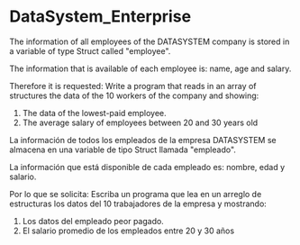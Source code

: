 # DataSystem_Enterprise
The information of all employees of the DATASYSTEM company is stored
in a variable of type Struct called "employee".

The information that is available
of each employee is: name, age and salary.

Therefore it is requested:
Write a program that reads in an array of structures the data of the 10
workers of the company and showing:

1. The data of the lowest-paid employee.
2. The average salary of employees between 20 and 30 years old

La información de todos los empleados de la empresa DATASYSTEM se almacena
en una variable de tipo Struct llamada "empleado".

La información que está disponible
de cada empleado es: nombre, edad y salario.

Por lo que se solicita:
Escriba un programa que lea en un arreglo de estructuras los datos del 10
trabajadores de la empresa y mostrando:

1. Los datos del empleado peor pagado.
2. El salario promedio de los empleados entre 20 y 30 años
